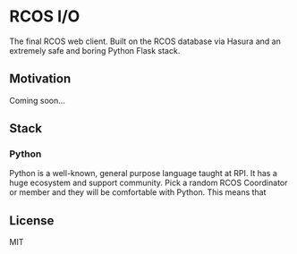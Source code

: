 # RCOS I/O
The final RCOS web client. Built on the RCOS database via Hasura and an extremely safe and boring Python Flask stack.

## Motivation

Coming soon...

## Stack

### Python

Python is a well-known, general purpose language taught at RPI. It has a huge ecosystem and support community. Pick a random RCOS Coordinator or member and they will be comfortable with Python. This means that 

## License

MIT